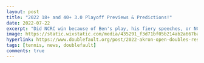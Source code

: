 ```yaml
---
layout: post
title: "2022 18+ and 40+ 3.0 Playoff Previews & Predictions!"
date: 2022-07-22
excerpt: "Did NCRC win because of Ben's play, his fiery speeches, or NCRC's posh club atmosphere?  YES!"
image: https://static.wixstatic.com/media/435291_f3d71bf05b214ab2a667ba3379ea8139~mv2.jpg/v1/fill/w_720,h_714,al_c,q_85,usm_0.66_1.00_0.01,enc_auto/435291_f3d71bf05b214ab2a667ba3379ea8139~mv2.jpg
hyperlink: https://www.doublefault.org/post/2022-akron-open-doubles-results
tags: [tennis, news, doublefault]
comments: true
---
```

